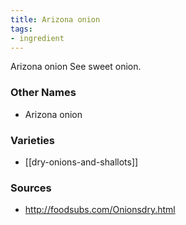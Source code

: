 ```yaml
---
title: Arizona onion
tags:
- ingredient
---
```

Arizona onion See sweet onion.

### Other Names

* Arizona onion

### Varieties

* [[dry-onions-and-shallots]]

### Sources
* http://foodsubs.com/Onionsdry.html
